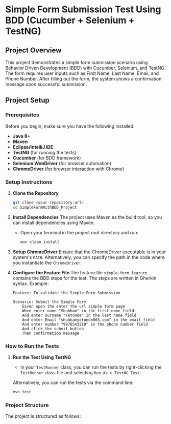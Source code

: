 # Simple Form Submission Test Using BDD (Cucumber + Selenium + TestNG)

## Project Overview
This project demonstrates a simple form submission scenario using Behavior Driven Development (BDD) with Cucumber, Selenium, and TestNG. The form requires user inputs such as First Name, Last Name, Email, and Phone Number. After filling out the form, the system shows a confirmation message upon successful submission.

## Project Setup

### Prerequisites
Before you begin, make sure you have the following installed:
- **Java 8+**
- **Maven**
- **Eclipse/IntelliJ IDE**
- **TestNG** (for running the tests)
- **Cucumber** (for BDD framework)
- **Selenium WebDriver** (for browser automation)
- **ChromeDriver** (for browser interaction with Chrome)

### Setup Instructions

1. **Clone the Repository**
    ```bash
    git clone <your-repository-url>
    cd SimpleFormWithBDD_Project
    ```

2. **Install Dependencies**
    The project uses Maven as the build tool, so you can install dependencies using Maven.
    - Open your terminal in the project root directory and run:
      ```bash
      mvn clean install
      ```

3. **Setup ChromeDriver**
    Ensure that the ChromeDriver executable is in your system's `PATH`. Alternatively, you can specify the path in the code where you instantiate the `ChromeDriver`.

4. **Configure the Feature File**
    The feature file `simple-form.feature` contains the BDD steps for the test. The steps are written in Gherkin syntax.
    Example:

    ```gherkin
    Feature: To validate the Simple Form Submission

    Scenario: Submit the Simple Form
        Given open the enter the url simple form page
        When enter name "Shubham" in the first name field
        And enter surname "Yetonde" in the last name field
        And enter Email "shubhamyetonde865.com" in the email field
        And enter number "9876543210" in the phone number field
        And click the submit button
        Then confirmation message
    ```

### How to Run the Tests

1. **Run the Test Using TestNG**
    - In your `TestRunner` class, you can run the tests by right-clicking the `TestRunner` class file and selecting `Run As > TestNG Test`.
    
    Alternatively, you can run the tests via the command line:
    ```bash
    mvn test
    ```

### Project Structure

The project is structured as follows:

